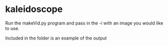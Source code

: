 # kaleidoscope

Run the makeVid.py program and pass in the -i with an image you would like to use.

Included in the folder is an example of the output
